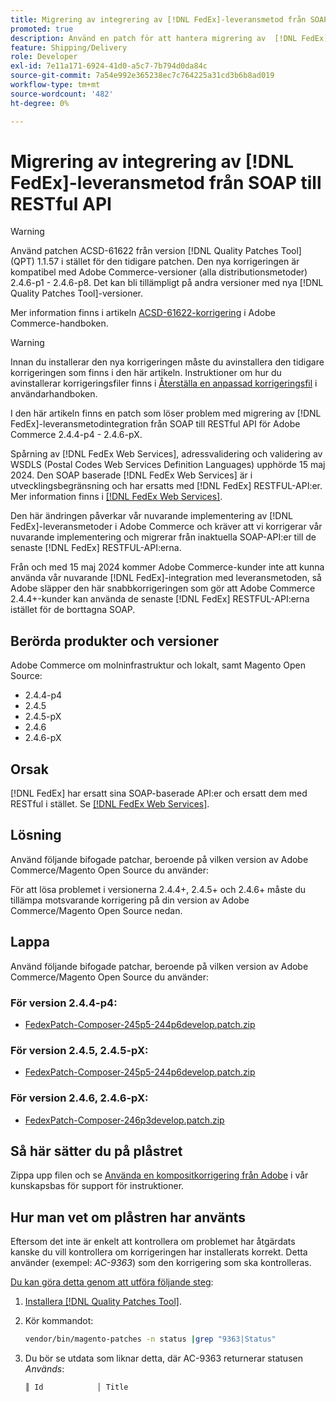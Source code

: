 ```yaml
---
title: Migrering av integrering av [!DNL FedEx]-leveransmetod från SOAP till RESTful API
promoted: true
description: Använd en patch för att hantera migrering av  [!DNL FedEx] leveransmetodintegrering från SOAP till RESTful API för Adobe Commerce 2.4.4-p4 - 2.4.6-pX.
feature: Shipping/Delivery
role: Developer
exl-id: 7e11a171-6924-41d0-a5c7-7b794d0da84c
source-git-commit: 7a54e992e365238ec7c764225a31cd3b6b8ad019
workflow-type: tm+mt
source-wordcount: '482'
ht-degree: 0%

---
```


# Migrering av integrering av [!DNL FedEx]-leveransmetod från SOAP till RESTful API

>[!WARNING]
>
>Använd patchen ACSD-61622 från version [!DNL Quality Patches Tool] (QPT) 1.1.57 i stället för den tidigare patchen. Den nya korrigeringen är kompatibel med Adobe Commerce-versioner (alla distributionsmetoder) 2.4.6-p1 - 2.4.6-p8. Det kan bli tillämpligt på andra versioner med nya [!DNL Quality Patches Tool]-versioner.
>
>Mer information finns i artikeln [ACSD-61622-korrigering](https://experienceleague.adobe.com/en/docs/commerce-operations/tools/quality-patches-tool/patches-available-in-qpt/v1-1-57/acsd-61622-fedex-account-specific-rates-missing-from-response) i Adobe Commerce-handboken.

>[!WARNING]
>
>Innan du installerar den nya korrigeringen måste du avinstallera den tidigare korrigeringen som finns i den här artikeln. Instruktioner om hur du avinstallerar korrigeringsfiler finns i [Återställa en anpassad korrigeringsfil](https://experienceleague.adobe.com/en/docs/commerce-cloud-service/user-guide/develop/upgrade/apply-patches#revert-a-custom-patch) i användarhandboken.


I den här artikeln finns en patch som löser problem med migrering av [!DNL FedEx]-leveransmetodintegration från SOAP till RESTful API för Adobe Commerce 2.4.4-p4 - 2.4.6-pX.

Spårning av [!DNL FedEx Web Services], adressvalidering och validering av WSDLS (Postal Codes Web Services Definition Languages) upphörde 15 maj 2024. Den SOAP baserade [!DNL FedEx Web Services] är i utvecklingsbegränsning och har ersatts med [!DNL FedEx] RESTFUL-API:er. Mer information finns i [[!DNL FedEx Web Services]](https://www.fedex.com/en-us/developer/web-services.html).

Den här ändringen påverkar vår nuvarande implementering av [!DNL FedEx]-leveransmetoder i Adobe Commerce och kräver att vi korrigerar vår nuvarande implementering och migrerar från inaktuella SOAP-API:er till de senaste [!DNL FedEx] RESTFUL-API:erna.

Från och med 15 maj 2024 kommer Adobe Commerce-kunder inte att kunna använda vår nuvarande [!DNL FedEx]-integration med leveransmetoden, så Adobe släpper den här snabbkorrigeringen som gör att Adobe Commerce 2.4.4+-kunder kan använda de senaste [!DNL FedEx] RESTFUL-API:erna istället för de borttagna SOAP.


## Berörda produkter och versioner

Adobe Commerce om molninfrastruktur och lokalt, samt Magento Open Source:

* 2.4.4-p4
* 2.4.5
* 2.4.5-pX
* 2.4.6
* 2.4.6-pX

## Orsak

[!DNL FedEx] har ersatt sina SOAP-baserade API:er och ersatt dem med RESTful i stället. Se [[!DNL FedEx Web Services]](https://www.fedex.com/en-us/developer/web-services.html).

## Lösning

Använd följande bifogade patchar, beroende på vilken version av Adobe Commerce/Magento Open Source du använder:

För att lösa problemet i versionerna 2.4.4+, 2.4.5+ och 2.4.6+ måste du tillämpa motsvarande korrigering på din version av Adobe Commerce/Magento Open Source nedan.

## Lappa

Använd följande bifogade patchar, beroende på vilken version av Adobe Commerce/Magento Open Source du använder:

### För version 2.4.4-p4:

* [FedexPatch-Composer-245p5-244p6develop.patch.zip](assets/FedexPatch-Composer-245p5-244p6develop.patch.zip)

### För version 2.4.5, 2.4.5-pX:

* [FedexPatch-Composer-245p5-244p6develop.patch.zip](assets/FedexPatch-Composer-245p5-244p6develop.patch.zip)


### För version 2.4.6, 2.4.6-pX:


* [FedexPatch-Composer-246p3develop.patch.zip](assets/FedexPatch-Composer-246p3develop.patch.zip)


## Så här sätter du på plåstret

Zippa upp filen och se [Använda en kompositkorrigering från Adobe](https://experienceleague.adobe.com/docs/commerce-knowledge-base/kb/how-to/how-to-apply-a-composer-patch-provided-by-magento.html) i vår kunskapsbas för support för instruktioner.

## Hur man vet om plåstren har använts

Eftersom det inte är enkelt att kontrollera om problemet har åtgärdats kanske du vill kontrollera om korrigeringen har installerats korrekt. Detta använder (exempel: *AC-9363*) som den korrigering som ska kontrolleras.

<u>Du kan göra detta genom att utföra följande steg</u>:

1. [Installera  [!DNL Quality Patches Tool]](https://experienceleague.adobe.com/docs/commerce-operations/tools/quality-patches-tool/usage.html).
1. Kör kommandot:

   ```bash
   vendor/bin/magento-patches -n status |grep "9363|Status"
   ```

1. Du bör se utdata som liknar detta, där AC-9363 returnerar statusen *Används*:

   ```bash
   ║ Id            │ Title                                                        │ Category        │ Origin                 │ Status      │ Details                                          ║ ║ N/A           │ ../m2-hotfixes/AC-9363_USPS_Ground_Advantage_shipping_method_COMPOSER_patch.patch      │ Other           │ Local                  │ Applied     │ Patch type: Custom                                
   ```
